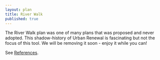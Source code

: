 ```yaml
---
layout: plan
title: River Walk
published: true
---
```


The River Walk plan was one of many plans that was proposed and never adopted. This shadow-history of Urban Renewal is fascinating but not the focus of this tool. We will be removing it soon - enjoy it while you can! 

See [References](http://www.urbanreviewer.org/#page=references.html).
